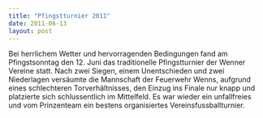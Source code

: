 ```yaml
---
title: "Pfingstturnier 2011"
date: 2011-06-13
layout: post
---
```


Bei herrlichem Wetter und hervorragenden Bedingungen fand am Pfingstsonntag den 12. Juni das traditionelle Pfingstturnier der Wenner Vereine statt. Nach zwei Siegen, einem Unentschieden und zwei Niederlagen versäumte die Mannschaft der Feuerwehr Wenns, aufgrund eines schlechteren Torverhältnisses, den Einzug ins Finale nur knapp und platzierte sich schlussentlich im Mittelfeld. Es war wieder ein unfallfreies und vom Prinzenteam ein bestens organisiertes Vereinsfussballturnier.